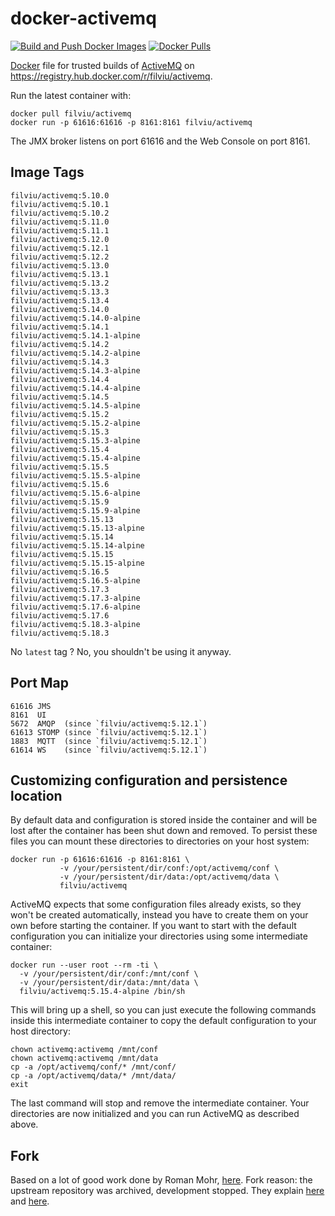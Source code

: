 # docker-activemq

[![Build and Push Docker Images](https://github.com/filviu/docker-activemq/actions/workflows/docker-build.yml/badge.svg)](https://github.com/filviu/docker-activemq/actions/workflows/docker-build.yml)
[![Docker Pulls](https://img.shields.io/docker/pulls/filviu/activemq.svg?maxAge=2592000)](https://hub.docker.com/r/filviu/activemq/)

[Docker](https://www.docker.io/) file for trusted builds of [ActiveMQ](http://activemq.apache.org/) on https://registry.hub.docker.com/r/filviu/activemq.

Run the latest container with:

    docker pull filviu/activemq
    docker run -p 61616:61616 -p 8161:8161 filviu/activemq

The JMX broker listens on port 61616 and the Web Console on port 8161.

## Image Tags

    filviu/activemq:5.10.0
    filviu/activemq:5.10.1
    filviu/activemq:5.10.2
    filviu/activemq:5.11.0
    filviu/activemq:5.11.1
    filviu/activemq:5.12.0
    filviu/activemq:5.12.1
    filviu/activemq:5.12.2
    filviu/activemq:5.13.0
    filviu/activemq:5.13.1
    filviu/activemq:5.13.2
    filviu/activemq:5.13.3
    filviu/activemq:5.13.4
    filviu/activemq:5.14.0
    filviu/activemq:5.14.0-alpine
    filviu/activemq:5.14.1
    filviu/activemq:5.14.1-alpine
    filviu/activemq:5.14.2
    filviu/activemq:5.14.2-alpine
    filviu/activemq:5.14.3
    filviu/activemq:5.14.3-alpine
    filviu/activemq:5.14.4
    filviu/activemq:5.14.4-alpine
    filviu/activemq:5.14.5
    filviu/activemq:5.14.5-alpine
    filviu/activemq:5.15.2
    filviu/activemq:5.15.2-alpine
    filviu/activemq:5.15.3
    filviu/activemq:5.15.3-alpine
    filviu/activemq:5.15.4
    filviu/activemq:5.15.4-alpine
    filviu/activemq:5.15.5
    filviu/activemq:5.15.5-alpine
    filviu/activemq:5.15.6
    filviu/activemq:5.15.6-alpine
    filviu/activemq:5.15.9
    filviu/activemq:5.15.9-alpine
    filviu/activemq:5.15.13
    filviu/activemq:5.15.13-alpine
    filviu/activemq:5.15.14
    filviu/activemq:5.15.14-alpine
    filviu/activemq:5.15.15
    filviu/activemq:5.15.15-alpine
    filviu/activemq:5.16.5
    filviu/activemq:5.16.5-alpine
    filviu/activemq:5.17.3
    filviu/activemq:5.17.3-alpine
    filviu/activemq:5.17.6-alpine
    filviu/activemq:5.17.6
    filviu/activemq:5.18.3-alpine
    filviu/activemq:5.18.3

No `latest` tag ? No, you shouldn't be using it anyway.

## Port Map

    61616 JMS
    8161  UI
    5672  AMQP  (since `filviu/activemq:5.12.1`)
    61613 STOMP (since `filviu/activemq:5.12.1`)
    1883  MQTT  (since `filviu/activemq:5.12.1`)
    61614 WS    (since `filviu/activemq:5.12.1`)

## Customizing configuration and persistence location

By default data and configuration is stored inside the container and will be
lost after the container has been shut down and removed. To persist these
files you can mount these directories to directories on your host system:

    docker run -p 61616:61616 -p 8161:8161 \
               -v /your/persistent/dir/conf:/opt/activemq/conf \
               -v /your/persistent/dir/data:/opt/activemq/data \
               filviu/activemq

ActiveMQ expects that some configuration files already exists, so they won't be
created automatically, instead you have to create them on your own before
starting the container. If you want to start with the default configuration you
can initialize your directories using some intermediate container:

    docker run --user root --rm -ti \
      -v /your/persistent/dir/conf:/mnt/conf \
      -v /your/persistent/dir/data:/mnt/data \
      filviu/activemq:5.15.4-alpine /bin/sh

This will bring up a shell, so you can just execute the following commands
inside this intermediate container to copy the default configuration to your
host directory:

    chown activemq:activemq /mnt/conf
    chown activemq:activemq /mnt/data
    cp -a /opt/activemq/conf/* /mnt/conf/
    cp -a /opt/activemq/data/* /mnt/data/
    exit

The last command will stop and remove the intermediate container. Your
directories are now initialized and you can run ActiveMQ as described above.

## Fork

Based on a lot of good work done by Roman Mohr, [here](https://github.com/rmohr/docker-activemq). Fork reason: the upstream repository was archived, development stopped. They explain [here](https://github.com/rmohr/docker-activemq/issues/71) and [here](https://github.com/rmohr/docker-activemq/issues/70).
